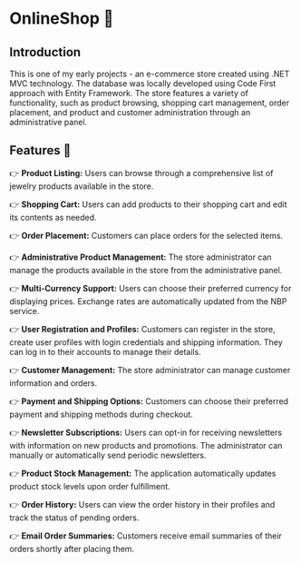 # OnlineShop 🌸

## Introduction
This is one of my early projects - an e-commerce store created using .NET MVC technology. The database was locally developed using Code First approach with Entity Framework. The store features a variety of functionality, such as product browsing, shopping cart management, order placement, and product and customer administration through an administrative panel.

## Features 🌟
👉 **Product Listing:** Users can browse through a comprehensive list of jewelry products available in the store.

👉 **Shopping Cart:** Users can add products to their shopping cart and edit its contents as needed.

👉 **Order Placement:** Customers can place orders for the selected items.

👉 **Administrative Product Management:** The store administrator can manage the products available in the store from the administrative panel.

👉 **Multi-Currency Support:** Users can choose their preferred currency for displaying prices. Exchange rates are automatically updated from the NBP service.

👉 **User Registration and Profiles:** Customers can register in the store, create user profiles with login credentials and shipping information. They can log in to their accounts to manage their details.

👉 **Customer Management:** The store administrator can manage customer information and orders.

👉 **Payment and Shipping Options:** Customers can choose their preferred payment and shipping methods during checkout.

👉 **Newsletter Subscriptions:** Users can opt-in for receiving newsletters with information on new products and promotions. The administrator can manually or automatically send periodic newsletters.

👉 **Product Stock Management:** The application automatically updates product stock levels upon order fulfillment.

👉 **Order History:** Users can view the order history in their profiles and track the status of pending orders.

👉 **Email Order Summaries:** Customers receive email summaries of their orders shortly after placing them.

